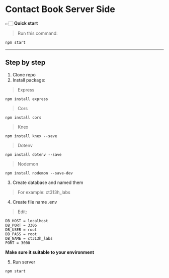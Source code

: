 # Contact Book Server Side

👉🏻 **Quick start** 
> Run this command:
```
npm start
```

<hr>

## Step by step
1. Clone repo
2. Install package:
> Express
```
npm install express
```

> Cors
```
npm install cors
```

> Knex
```
npm install knex --save
```

> Dotenv
```
npm install dotenv --save
```
> Nodemon
```
npm install nodemon --save-dev
```

3. Create database and named them
>For example: ct313h_labs

4. Create file name .env
>Edit:
```
DB_HOST = localhost
DB_PORT = 3306
DB_USER = root
DB_PASS = root
DB_NAME = ct313h_labs
PORT = 3000
```
**Make sure it suitable to your environment**

5. Run server
```
npm start
```
